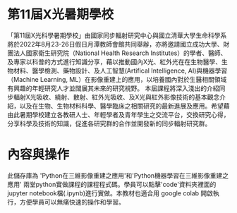 # 第11屆X光暑期學校
「第11屆X光科學暑期學校」由國家同步輻射研究中心與國立清華大學生命科學系將於2022年8月23-26日假日月潭教師會館共同舉辦，亦將邀請國立成功大學、財團法人國家衛生研究院（National Health Research Institutes）的學者、醫師、及專家以科普的方式進行知識分享，藉以推動國內X光、紅外光在在生物醫學、生物材料、醫學檢測、藥物設計、及人工智慧(Artifical Intelligence, AI)與機器學習（Machine Learning, ML）在影像重建上的應用，以培養國內對於生醫相關領域有興趣的年輕研究人才並闊展其未來的研究視野。
本屆課程將深入淺出的介紹同步輻射X光吸收、繞射、散射、紅外光吸收、及X光與紅外影像技術的基本觀念介紹，以及在生物、生物材料科學、醫學臨床之相關研究的最新進展及應用。希望藉由此暑期學校建立各教研人士、年輕學者及青年學生之交流平台，交換研究心得，分享科學及技術的知識，促進各研究群的合作並開發新的同步輻射研究群。

# 內容與操作
此儲存庫為 'Python在三維影像重建之應用'和'Python機器學習在三維影像重建之應用' 兩堂python實做課程的課程程式碼。學員可以點擊'code'資料夾裡面的jupyter notebook檔(.ipynb)進行實做。本教材也適合用 google colab 開啟執行，方便學員可以無痛快速的操作和學習。

